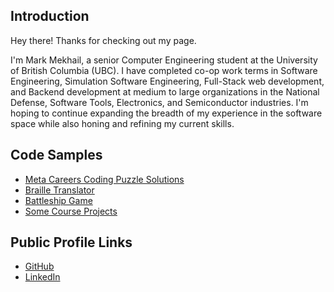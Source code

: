 ## Introduction
Hey there! Thanks for checking out my page. 

I'm Mark Mekhail, a senior Computer Engineering student at the University of British Columbia (UBC). I have completed co-op work terms in Software Engineering, Simulation Software Engineering, Full-Stack web development, and Backend development at medium to large organizations in the National Defense, Software Tools, Electronics, and Semiconductor industries. I'm hoping to continue expanding the breadth of my experience in the software space while also honing and refining my current skills.

## Code Samples
- [Meta Careers Coding Puzzle Solutions](https://github.com/Mark-Mekhail/Meta-Careers-Coding-Puzzle-Solutions)
- [Braille Translator](https://github.com/Mark-Mekhail/Braille-Translator)
- [Battleship Game](https://github.com/Mark-Mekhail/Battleship)
- [Some Course Projects](https://github.com/Mark-Mekhail/CPEN221-Projects)

## Public Profile Links
- [GitHub](https://github.com/Mark-Mekhail)
- [LinkedIn](https://www.linkedin.com/in/markmekhail)
